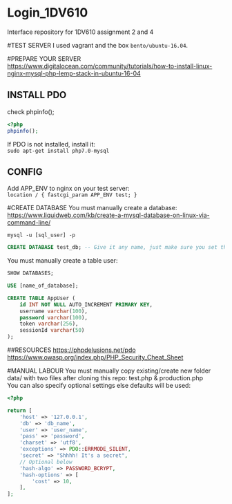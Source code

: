 # Login_1DV610
Interface repository for 1DV610 assignment 2 and 4

#TEST SERVER
I used vagrant and the box `bento/ubuntu-16.04`.

#PREPARE YOUR SERVER
https://www.digitalocean.com/community/tutorials/how-to-install-linux-nginx-mysql-php-lemp-stack-in-ubuntu-16-04

## INSTALL PDO
check phpinfo();
```php
<?php
phpinfo();
```

If PDO is not installed, install it:  
`sudo apt-get install php7.0-mysql`

## CONFIG
Add APP_ENV to nginx on your test server:  
`location / {
    fastcgi_param APP_ENV test;
}`

#CREATE DATABASE
You must manually create a database:  
https://www.liquidweb.com/kb/create-a-mysql-database-on-linux-via-command-line/

`mysql -u [sql_user] -p`

```sql
CREATE DATABASE test_db; -- Give it any name, just make sure you set the name in config.
```

You must manually create a table user:

```sql
SHOW DATABASES;
```

```sql
USE [name_of_database];
```

```sql
CREATE TABLE AppUser (
    id INT NOT NULL AUTO_INCREMENT PRIMARY KEY,
    username varchar(100),
    password varchar(100),
    token varchar(256),
    sessionId varchar(50)
);
```

##RESOURCES
https://phpdelusions.net/pdo  
https://www.owasp.org/index.php/PHP_Security_Cheat_Sheet

#MANUAL LABOUR
You must manually copy existing/create new folder data/ with two files after cloning this repo: test.php & production.php  
You can also specify optional settings else defaults will be used:

```php
<?php

return [
    'host' => '127.0.0.1',
    'db' => 'db_name',
    'user' => 'user_name',
    'pass' => 'password',
    'charset' => 'utf8',
    'exceptions' => PDO::ERRMODE_SILENT,
    'secret' => "Shhhh! It's a secret",
    // Optional below
    'hash-algo' => PASSWORD_BCRYPT,
    'hash-options' => [
        'cost' => 10,
    ],
];
```

